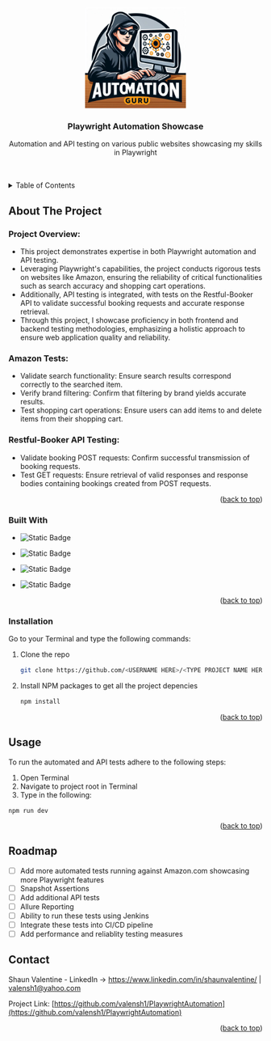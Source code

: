 <!-- Improved compatibility of back to top link: See: https://github.com/othneildrew/Best-README-Template/pull/73 -->

<a name="readme-top"></a>

<!--
*** Thanks for checking out the Best-README-Template. If you have a suggestion
*** that would make this better, please fork the repo and create a pull request
*** or simply open an issue with the tag "enhancement".
*** Don't forget to give the project a star!
*** Thanks again! Now go create something AMAZING! :D
-->

<!-- PROJECT SHIELDS -->
<!--
*** I'm using markdown "reference style" links for readability.
*** Reference links are enclosed in brackets [ ] instead of parentheses ( ).
*** See the bottom of this document for the declaration of the reference variables
*** for contributors-url, forks-url, etc. This is an optional, concise syntax you may use.
*** https://www.markdownguide.org/basic-syntax/#reference-style-links
-->

<!-- PROJECT LOGO -->
<br />
<div align="center">
  <a href="https://github.com/othneildrew/Best-README-Template">
    <img src="README-Files/Logo.png" alt="Logo" width="200" height="200">
  </a>

  <h3 align="center">Playwright Automation Showcase</h3>

  <p align="center">
    Automation and API testing on various public websites showcasing my skills in Playwright
    <br />
    <br />
    <br />
    <!-- <a href="https://github.com/othneildrew/Best-README-Template">View Demo</a> -->
  </p>
</div>

<!-- TABLE OF CONTENTS -->
<details>
  <summary>Table of Contents</summary>
  <ol>
    <li>
      <a href="#about-the-project">About The Project</a>
        <li><a href="#built-with">Built With</a></li>
        <li><a href="#installation">Installation</a></li>
    <li><a href="#usage">Usage</a></li>
    <li><a href="#roadmap">Roadmap</a></li>
    <li><a href="#contact">Contact</a></li>
  </ol>
</details>

<!-- ABOUT THE PROJECT -->

## About The Project

### Project Overview:

- This project demonstrates expertise in both Playwright automation and API testing.
- Leveraging Playwright's capabilities, the project conducts rigorous tests on websites like Amazon, ensuring the reliability of critical functionalities such as search accuracy and shopping cart operations.
- Additionally, API testing is integrated, with tests on the Restful-Booker API to validate successful booking requests and accurate response retrieval.
- Through this project, I showcase proficiency in both frontend and backend testing methodologies, emphasizing a holistic approach to ensure web application quality and reliability.

### Amazon Tests:

- Validate search functionality: Ensure search results correspond correctly to the searched item.
- Verify brand filtering: Confirm that filtering by brand yields accurate results.
- Test shopping cart operations: Ensure users can add items to and delete items from their shopping cart.

### Restful-Booker API Testing:

- Validate booking POST requests: Confirm successful transmission of booking requests.
- Test GET requests: Ensure retrieval of valid responses and response bodies containing bookings created from POST requests.

<p align="right">(<a href="#readme-top">back to top</a>)</p>

### Built With

- ![Static Badge](https://img.shields.io/badge/Playwright--green?style=for-the-badge&logo=playwright&logoColor=black&labelColor=green)
- ![Static Badge](https://img.shields.io/badge/TypeScript--blue?style=for-the-badge&logo=TypeScript&logoColor=black&labelColor=blue)

- ![Static Badge](https://img.shields.io/badge/Node.js--black?style=for-the-badge&logo=Node.js&logoColor=green&labelColor=black)

- ![Static Badge](https://img.shields.io/badge/API%20Testing--red?style=for-the-badge&logo=API&logoColor=red&labelColor=red)

<p align="right">(<a href="#readme-top">back to top</a>)</p>

<!-- GETTING STARTED -->

### Installation

Go to your Terminal and type the following commands:

1. Clone the repo
   ```sh
   git clone https://github.com/<USERNAME HERE>/<TYPE PROJECT NAME HERE W/NO BRACKETS>.git
   ```
2. Install NPM packages to get all the project depencies
   ```sh
   npm install
   ```

<p align="right">(<a href="#readme-top">back to top</a>)</p>

<!-- USAGE EXAMPLES -->

## Usage

To run the automated and API tests adhere to the following steps:

1. Open Terminal
2. Navigate to project root in Terminal
3. Type in the following:

```
npm run dev
```

<p align="right">(<a href="#readme-top">back to top</a>)</p>

<!-- ROADMAP -->

## Roadmap

- [ ] Add more automated tests running against Amazon.com showcasing more Playwright features
- [ ] Snapshot Assertions
- [ ] Add additional API tests
- [ ] Allure Reporting
- [ ] Ability to run these tests using Jenkins
- [ ] Integrate these tests into CI/CD pipeline
- [ ] Add performance and reliablity testing measures

<!-- CONTACT -->

## Contact

Shaun Valentine - LinkedIn -> https://www.linkedin.com/in/shaunvalentine/ | valensh1@yahoo.com

Project Link: [https://github.com/valensh1/PlaywrightAutomation](https://github.com/valensh1/PlaywrightAutomation)

<p align="right">(<a href="#readme-top">back to top</a>)</p>
